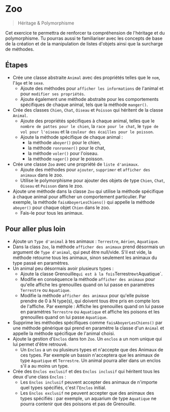 # Zoo

> Héritage & Polymorphisme

Cet exercice te permettra de renforcer ta compréhension de l'héritage et du polymorphisme.
Tu pourras aussi te familiariser avec les concepts de base de la création et de la manipulation de listes d'objets ainsi que la surcharge de méthodes.

## Étapes

- Crée une classe abstraite `Animal` avec des propriétés telles que le `nom`, l'`âge` et le `sexe`.
    - Ajoute des méthodes pour `afficher les informations` de l'animal et pour `modifier ses propriétés`.
    - Ajoute également une méthode abstraite pour les comportements spécifiques de chaque animal, tels que la méthode `manger()`.
- Crée des classes `Chien`, `Chat`, `Oiseau` et `Poisson` qui héritent de la classe `Animal`.
    - Ajoute des propriétés spécifiques à chaque animal, telles que le `nombre de pattes pour le chien`, la `race pour le chat`, le `type de vol pour l'oiseau` et la `couleur des écailles pour le poisson`.
    - Ajoute la méthode spécifique de chaque animal :
        - la méthode `aboyer()` pour le chien,
        - la méthode `ronronner()` pour le chat,
        - la méthode `voler()` pour l'oiseau.
        - la méthode `nager()` pour le poisson.
- Crée une classe `Zoo` avec une propriété de `liste d'animaux`.
    - Ajoute des méthodes pour `ajouter`, `supprimer` et `afficher des animaux` dans le zoo.
    - Utilise le polymorphisme pour ajouter des objets de type `Chien`, `Chat`, `Oiseau` et `Poisson` dans le zoo.
- Ajoute une méthode dans la classe `Zoo` qui utilise la méthode spécifique à chaque animal pour afficher un comportement particulier. Par exemple, la méthode `faisAboyerLesChiens()` qui appelle la méthode `aboyer()` pour chaque objet `Chien` dans le zoo.
  - Fais-le pour tous les animaux.

## Pour aller plus loin

- Ajoute un `Type d'animal` à tes animaux : `Terrestre`, `Aérien`, `Aquatique`.
- Dans la class `Zoo`, la méthode `afficher des animaux` prend désormais un argument de `Type d'animal`, qui peut être null/vide. S'il est vide, la méthode retourne tous les animaux, sinon seulement les animaux du type passé en paramètres.
- Un animal peu désormais avoir plusieurs types : 
  - Ajoute la classe Grenouille` qui est à la fois `Terrestre` et `Aquatique`. 
  - Modifie en conséquence la méthode `afficher des animaux` pour qu'elle affiche les grenouilles quand on lui passe en paramètres `Terrestre` ou `Aquatique`.
  - Modifie la méthode `afficher des animaux` pour qu'elle puisse prendre de 0 à N type(s), qui doivent tous être pris en compte lors de l'affiche. Par exemple : Affiche les grenouilles quand on lui passe en paramètres `Terrestre` ou `Aquatique` et affiche les poisons et les grenouilles quand on lui passe `Aquatique`.
- Supprime les méthodes spécifiques comme `faisAboyerLesChiens()` par une méthode générique qui prend en paramètre la classe d'un `Animal` et appelle la méthode spécifique de l'animal choisi.
- Ajoute la gestion d'`Enclos` dans ton `Zoo`. Un `enclos` a un nom unique qui lui permet d'être retrouvé. 
  - Un `Enclos` a un ou plusieurs types et n'accepte que des Animaux de ces types. Par exemple un bassin n'acceptera que les animaux de type `Aquatique` et `Terrestre`. Un animal pourra aller dans un enclos s'il a au moins un type.
- Crée des `Enclos exclusif` et des `Enclos inclusif` qui héritent tous les deux d'une class `Enclos` : 
  - Les `Enclos inclusif` peuvent accepter des animaux de n'importe quel types spécifiés, c'est l'`Enclos` initial.
  - Les `Enclos exclusif` ne peuvent accepter que des animaux des types spécifiés : par exemple, un aquarium de type `Aquatique` ne pourra contenir que des poissons et pas de Grenouille.
